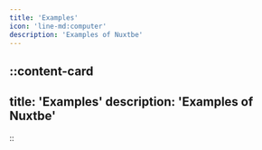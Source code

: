 ```yaml
---
title: 'Examples'
icon: 'line-md:computer'
description: 'Examples of Nuxtbe'
---
```


::content-card
---
title: 'Examples'
description: 'Examples of Nuxtbe'
---
::

